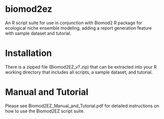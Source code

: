 # biomod2ez
An R script suite for use in conjunction with Biomod2 R package for ecological niche ensemble modeling, adding a report generation feature with sample dataset and tutorial.

# Installation
There is a zipped file (Biomod2EZ_v?.zip) that can be extracted into your R working directory that includes all scripts, a sample dataset, and tutorial.

# Manual and Tutorial
Please see Biomod2EZ_Manual_and_Tutorial.pdf for detailed instructions on how to use the Biomod2EZ script suite.

